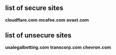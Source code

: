 ## list of secure sites
**cloudflare.com**
**mcafee.com**
**avast.com**





## list of unsecure sites
**usalegalbetting.com**
**transcorp.com**
**chevron.com**
